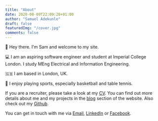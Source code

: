```yaml
---
title: "About"
date: 2020-08-09T22:09:20+01:00
author: "Samuel Adekunle"
draft: false
featuredImg: "/cover.jpg"
comments: false
---
```


:wave: Hey there. I'm Sam and welcome to my site.

:computer: I am an aspiring software engineer and student at Imperial College London. I study MEng Electrical and Information Engineering.

:uk: I am based in London, UK.

:basketball: I enjoy playing sports, especially basketball and table tennis.

If you are a recruiter, please take a look at my [CV](/cv.pdf). You can find out more details about me and my projects in the [blog](/posts) section of the website. Also check out my [Github](https://github.com/SamtheSaint/).

You can get in touch with me via [Email](mailto://samueladekunle2002@yahoo.co.uk), [LinkedIn](https://www.linkedin.com/in/sam-adekunle-2002/) or [Facebook](https://www.facebook.com/samuel.adekunle.142).